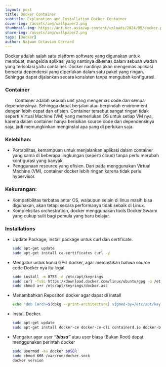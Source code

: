 ```yaml
---
layout: post
title: Docker Container
subtitle: Explanation and Installation Docker Container 
cover-img: /assets/img/wallpaper2.png
thumbnail-img: https://ant.ncc.asia/wp-content/uploads/2024/05/docker.png
share-img: /assets/img/wallpaper2.png
tags: [Docker]
author: Najwan Octavian Gerrard
---
```


Docker adalah salah satu platform software yang digunakan untuk membuat, mengelola aplikasi yang nantinya dikemas dalam sebuah wadah yang terisolasi yaitu container. Docker nantinya akan mengemas aplikasi berserta dependensi yang diperlukan dalam satu paket yang ringan. Sehingga dapat dijalankan secara konsisten tanpa mengubah konfigurasi.

### Container

&nbsp;&nbsp;&nbsp;&nbsp;&nbsp;&nbsp;&nbsp;&nbsp;Container adalah sebuah unit yang mengemas code dan semua dependensinya. Sehingga dapat berjalan atau berpindah environment dengan lebih cepat dan efisien. Container tersebut sangat ringan tidak seperti Virtual Machine (VM) yang memerlukan OS untuk setiap VM nya, karena dalam container hanya berisikan source code dan dependensinya saja, jadi memungkinkan menginstal apa yang di perlukan saja.

### Kelebihan:
- Portabilitas, kemampuan untuk menjalankan aplikasi dalam container yang sama di beberapa lingkungan (seperti cloud) tanpa perlu merubah konfigurasi yang banyak.
- Penggunaan resource yang efisien. Dari pada menggunakan Virtual Machine (VM), container docker lebih ringan karena tidak perlu hypervisor.
  
### Kekurangan:
- Kompatibilitas terbatas antar OS, walaupun selain di linux masih bisa digunakan, akan tetapi secara performanya tidak sebaik di Linux.
- Kompleksitas orchestration, docker menggunakan tools Docker Swarm yang cukup sulit bagi pemula yang baru belajar.


### Installations
- Update Package, install package untuk curl dan certificate.
  ```bash
  sudo apt-get update
  sudo apt-get install ca-certificates curl -y
  ```

- Mengatur untuk kunci GPG docker, agar memastikan bahwa source code Docker nya itu legal.
  ```bash
  sudo install -m 0755 -d /etc/apt/keyrings
  sudo curl -fsSL https://download.docker.com/linux/ubuntu/gpg -o /etc/apt/keyrings/docker.asc
  sudo chmod a+r /etc/apt/keyrings/docker.asc
  ```
  
- Menambahkan Repositori docker agar dapat di install
  ```bash
  echo "deb [arch=$(dpkg --print-architecture) signed-by=/etc/apt/keyrings/docker.asc] https://download.docker.com/linux/ubuntu $(. /etc/os-release && echo "$VERSION_CODENAME") stable" | sudo tee /etc/apt/sources.list.d/docker.list > /dev/null
  ```
    
- Install Docker.
  ```bash
  sudo apt-get update
  sudo apt-get install docker-ce docker-ce-cli containerd.io docker-buildx-plugin docker-compose-plugin -y
  ```
    
- Mengatur agar user **_“biasa”_** atau user biasa (Bukan Root) dapat menggunakan perintah docker
  ```bash
  sudo usermod -aG docker $USER
  sudo chmod 666 /var/run/docker.sock
  docker version
  ```
